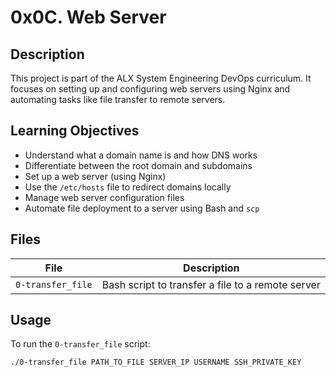 # 0x0C. Web Server

## Description

This project is part of the ALX System Engineering DevOps curriculum. It focuses on setting up and configuring web servers using Nginx and automating tasks like file transfer to remote servers.

## Learning Objectives

- Understand what a domain name is and how DNS works
- Differentiate between the root domain and subdomains
- Set up a web server (using Nginx)
- Use the `/etc/hosts` file to redirect domains locally
- Manage web server configuration files
- Automate file deployment to a server using Bash and `scp`

## Files

| File              | Description                                      |
|-------------------|--------------------------------------------------|
| `0-transfer_file` | Bash script to transfer a file to a remote server |

## Usage

To run the `0-transfer_file` script:

```bash
./0-transfer_file PATH_TO_FILE SERVER_IP USERNAME SSH_PRIVATE_KEY

